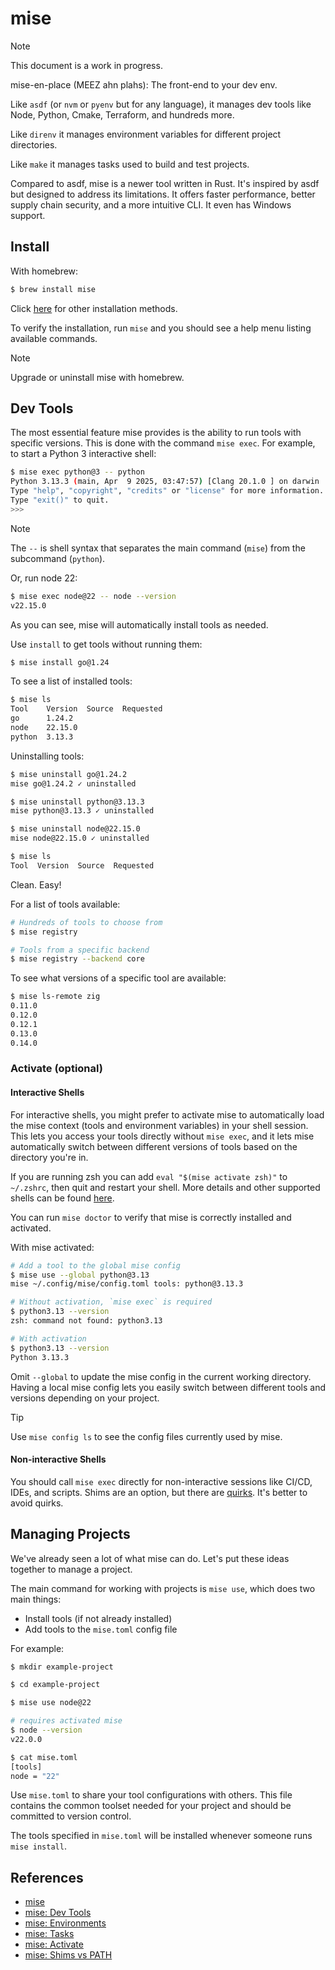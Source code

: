 # mise

> [!NOTE]
> This document is a work in progress.

mise-en-place (MEEZ ahn plahs): The front-end to your dev env.

Like `asdf` (or `nvm` or `pyenv` but for any language), it manages dev tools like Node, Python, Cmake, Terraform, and hundreds more.

Like `direnv` it manages environment variables for different project directories.

Like `make` it manages tasks used to build and test projects.

Compared to asdf, mise is a newer tool written in Rust. It's inspired by asdf but designed to address its limitations. It offers faster performance, better supply chain security, and a more intuitive CLI. It even has Windows support.

## Install

With homebrew:

```bash
$ brew install mise
```

Click [here](https://mise.jdx.dev/installing-mise.html) for other installation methods.

To verify the installation, run `mise` and you should see a help menu listing available commands.

> [!NOTE]
> Upgrade or uninstall mise with homebrew.

## Dev Tools

The most essential feature mise provides is the ability to run tools with specific versions. This is done with the command `mise exec`. For example, to start a Python 3 interactive shell:

```bash
$ mise exec python@3 -- python
Python 3.13.3 (main, Apr  9 2025, 03:47:57) [Clang 20.1.0 ] on darwin
Type "help", "copyright", "credits" or "license" for more information.
Type "exit()" to quit.
>>>
```

> [!NOTE]
> The `--` is shell syntax that separates the main command (`mise`) from the subcommand (`python`).

Or, run node 22:

```bash
$ mise exec node@22 -- node --version
v22.15.0
```

As you can see, mise will automatically install tools as needed.

Use `install` to get tools without running them:

```bash
$ mise install go@1.24
```

To see a list of installed tools:

```bash
$ mise ls
Tool    Version  Source  Requested
go      1.24.2
node    22.15.0
python  3.13.3
```

Uninstalling tools:

```bash
$ mise uninstall go@1.24.2
mise go@1.24.2 ✓ uninstalled

$ mise uninstall python@3.13.3
mise python@3.13.3 ✓ uninstalled

$ mise uninstall node@22.15.0
mise node@22.15.0 ✓ uninstalled

$ mise ls
Tool  Version  Source  Requested
```

Clean. Easy!

For a list of tools available:

```bash
# Hundreds of tools to choose from
$ mise registry

# Tools from a specific backend
$ mise registry --backend core
```

To see what versions of a specific tool are available:

```bash
$ mise ls-remote zig
0.11.0
0.12.0
0.12.1
0.13.0
0.14.0
```

### Activate (optional)

#### Interactive Shells

For interactive shells, you might prefer to activate mise to automatically load the mise context (tools and environment variables) in your shell session. This lets you access your tools directly without `mise exec`, and it lets mise automatically switch between different versions of tools based on the directory you're in.

If you are running zsh you can add `eval "$(mise activate zsh)"` to `~/.zshrc`, then quit and restart your shell. More details and other supported shells can be found [here](https://mise.jdx.dev/cli/activate.html).

You can run `mise doctor` to verify that mise is correctly installed and activated.

With mise activated:

```bash
# Add a tool to the global mise config
$ mise use --global python@3.13
mise ~/.config/mise/config.toml tools: python@3.13.3

# Without activation, `mise exec` is required
$ python3.13 --version
zsh: command not found: python3.13

# With activation
$ python3.13 --version
Python 3.13.3
```

Omit `--global` to update the mise config in the current working directory. Having a local mise config lets you easily switch between different tools and versions depending on your project.

> [!TIP]
> Use `mise config ls` to see the config files currently used by mise.

#### Non-interactive Shells

You should call `mise exec` directly for non-interactive sessions like CI/CD, IDEs, and scripts. Shims are an option, but there are [quirks](https://mise.jdx.dev/dev-tools/shims.html#shims-vs-path). It's better to avoid quirks.

## Managing Projects

We've already seen a lot of what mise can do. Let's put these ideas together to manage a project.

The main command for working with projects is `mise use`, which does two main things:

- Install tools (if not already installed)
- Add tools to the `mise.toml` config file

For example:

```bash
$ mkdir example-project

$ cd example-project

$ mise use node@22

# requires activated mise
$ node --version
v22.0.0

$ cat mise.toml
[tools]
node = "22"
```

Use `mise.toml` to share your tool configurations with others. This file contains the common toolset needed for your project and should be committed to version control.

The tools specified in `mise.toml` will be installed whenever someone runs `mise install`.

## References

- [mise](https://mise.jdx.dev/about.html)
- [mise: Dev Tools](https://mise.jdx.dev/dev-tools/)
- [mise: Environments](https://mise.jdx.dev/environments/)
- [mise: Tasks](https://mise.jdx.dev/tasks/)
- [mise: Activate](https://mise.jdx.dev/cli/activate.html)
- [mise: Shims vs PATH](https://mise.jdx.dev/dev-tools/shims.html#shims-vs-path)
